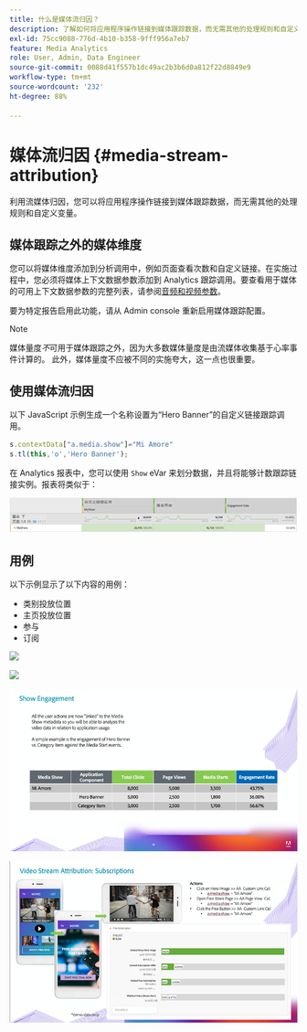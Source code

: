 ```yaml
---
title: 什么是媒体流归因？
description: 了解如何将应用程序操作链接到媒体跟踪数据，而无需其他的处理规则和自定义变量。
exl-id: 75cc9088-776d-4b10-b358-9fff956a7eb7
feature: Media Analytics
role: User, Admin, Data Engineer
source-git-commit: 0088d41f557b1dc49ac2b3b6d0a812f22d8849e9
workflow-type: tm+mt
source-wordcount: '232'
ht-degree: 88%

---
```


# 媒体流归因 {#media-stream-attribution}

利用流媒体归因，您可以将应用程序操作链接到媒体跟踪数据，而无需其他的处理规则和自定义变量。

## 媒体跟踪之外的媒体维度

您可以将媒体维度添加到分析调用中，例如页面查看次数和自定义链接。在实施过程中，您必须将媒体上下文数据参数添加到 Analytics 跟踪调用。要查看用于媒体的可用上下文数据参数的完整列表，请参阅[音频和视频参数](/help/implementation/variables/audio-video-parameters.md)。

要为特定报告启用此功能，请从 Admin console 重新启用媒体跟踪配置。

>[!NOTE]
>
>媒体量度&#x200B;_不_&#x200B;可用于媒体跟踪之外，因为大多数媒体量度是由流媒体收集基于心率事件计算的。 此外，媒体量度不应被不同的实施夸大，这一点也很重要。

## 使用媒体流归因

以下 JavaScript 示例生成一个名称设置为“Hero Banner”的自定义链接跟踪调用。

```javascript
s.contextData["a.media.show"]="Mi Amore"
s.tl(this,'o','Hero Banner');
```

在 Analytics 报表中，您可以使用 `Show` eVar 来划分数据，并且将能够计数跟踪链接实例。报表将类似于：

![](/assets/myShow-rpt-1.png)

## 用例

以下示例显示了以下内容的用例：

* 类别投放位置
* 主页投放位置
* 参与
* 订阅

![](/assets/vid-stream-attr-category.png)

![](/assets/vid-stream-attr-hero.png)

![](/assets/show-engagement.png)

![](/assets/vid-stream-attr-subs.png)
